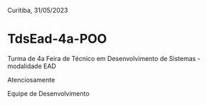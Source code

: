 
Curitiba, 31/05/2023
# TdsEad-4a-POO
Turma de 4a Feira de Técnico em Desenvolvimento de Sistemas - modalidade EAD


Atenciosamente

Equipe de Desenvolvimento